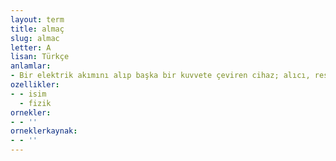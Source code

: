```yaml
---
layout: term
title: almaç
slug: almac
letter: A
lisan: Türkçe
anlamlar:
- Bir elektrik akımını alıp başka bir kuvvete çeviren cihaz; alıcı, reseptör
ozellikler:
- - isim
  - fizik
ornekler:
- - ''
orneklerkaynak:
- - ''
---
```

